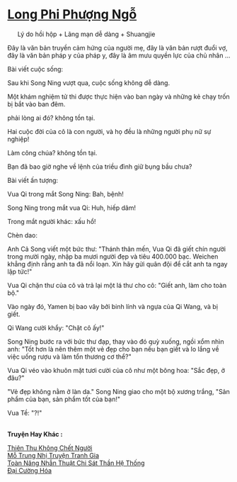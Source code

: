 <a href="https://truyentiki.com/long-phi-phuong-ngo.33901/" title="Long Phi Phượng Ngỗ"><h1>Long Phi Phượng Ngỗ</h1></a><div style="display:table"><img align="right" style="float: left; padding: 10px;" src="https://truyentiki.com/images/story/200x260/33901.jpg" alt="">Lý do hồi hộp + Lãng mạn dễ dàng + Shuangjie <p></p> Đây là văn bản truyền cảm hứng của người mẹ, đây là văn bản rượt đuổi vợ, đây là văn bản pháp y của pháp y, đây là âm mưu quyền lực của chủ nhân ... <p></p> Bài viết cuộc sống: <p></p> Sau khi Song Ning vượt qua, cuộc sống không dễ dàng. <p></p> Một khám nghiệm tử thi được thực hiện vào ban ngày và những kẻ chạy trốn bị bắt vào ban đêm. <p></p> phải lòng ai đó? không tồn tại. <p></p> Hai cuộc đời của cô là con người, và họ đều là những người phụ nữ sự nghiệp! <p></p> Làm công chúa? không tồn tại. <p></p> Bạn đã bao giờ nghe về lệnh của triều đình giữ bụng bầu chưa? <p></p> Bài viết ấn tượng: <p></p> Vua Qi trong mắt Song Ning: Bah, bệnh! <p></p> Song Ning trong mắt vua Qi: Huh, hiếp dâm! <p></p> Trong mắt người khác: xấu hổ! <p></p> Chèn dao: <p></p> Anh Cả Song viết một bức thư: "Thánh thân mến, Vua Qi đã giết chín người trong mười ngày, nhập ba mươi người đẹp và tiêu 400.000 bạc. Weichen khẳng định rằng anh ta đã nổi loạn. Xin hãy gửi quân đội để cắt anh ta ngay lập tức!" <p></p> Vua Qi chặn thư của cô và trả lại một lá thư cho cô: "Giết anh, làm cho toàn bộ." <p></p> Vào ngày đó, Yamen bị bao vây bởi binh lính và ngựa của Qi Wang, và bị giết. <p></p> Qi Wang cười khẩy: "Chặt cô ấy!" <p></p> Song Ning bước ra với bức thư đạp, thay vào đó quỳ xuống, ngồi xổm nhìn anh: "Tốt hơn là nên thêm một vẻ đẹp cho bạn nếu bạn giết và lo lắng về việc uống rượu và làm tổn thương cơ thể?" <p></p> Vua Qi véo vào khuôn mặt tươi cười của cô như một bông hoa: "Sắc đẹp, ở đâu?" <p></p> "Vẻ đẹp không nằm ở làn da." Song Ning giao cho một bộ xương trắng, "Sản phẩm của bạn, sản phẩm tốt của bạn!" <p></p> Vua Tề: "?!"</div><p><br><b>Truyện Hay Khác :</b></p><a href="https://truyentiki.com/thien-thu-khong-chet-nguoi.33900/" alt="Thiên Thu Không Chết Người">Thiên Thu Không Chết Người</a><br/><a href="https://www.flickr.com/photos/188164041@N05/49942327862/" alt="Mỗ Trung Nhị Truyện Tranh Gia">Mỗ Trung Nhị Truyện Tranh Gia</a><br/><a href="https://www.wattpad.com/story/227474444-to%C3%A0n-n%C4%83ng-nh%E1%BA%ABn-thu%E1%BA%ADt-chi-s%C3%A1t-th%E1%BA%A7n-h%E1%BB%87-th%E1%BB%91ng" alt="Toàn Năng Nhẫn Thuật Chi Sát Thần Hệ Thống">Toàn Năng Nhẫn Thuật Chi Sát Thần Hệ Thống</a><br/><a href="https://www.plurk.com/p/nv0yp2" alt="Đại Cường Hóa">Đại Cường Hóa</a><br/>